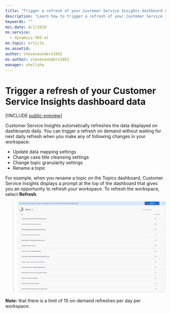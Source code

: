```yaml
---
title: "Trigger a refresh of your Customer Service Insights dashboard data"
description: "Learn how to trigger a refresh of your Customer Service Insights dashboard data."
keywords: ""
ms\.date: 4/1/2019
ms.service:
  - dynamics-365-ai
ms.topic: article
ms.assetid: 
author: stevesaunders1952
ms.author: stevesaunders1952
manager: shellyha
---
```


# Trigger a refresh of your Customer Service Insights dashboard data

[!INCLUDE [public-preview](../includes/public-preview.md)]

Customer Service Insights automatically refreshes the data displayed on dashboards daily. You can trigger a refresh on demand without waiting for next daily refresh when you make any of following changes in your workspace:

* Update data mapping settings
* Change case title cleansing settings
* Change topic granularity settings
* Rename a topic

For example, when you rename a topic on the Topics dashboard, Customer Service Insights displays a prompt at the top of the dashboard that gives you an opportunity to refresh your workspace. To refresh the workspace, select **Refresh**.

   > ![Refresh workspace](media/refresh-workspace.png)

**Note:** that there is a limit of 10 on-demand refreshes per day per workspace.